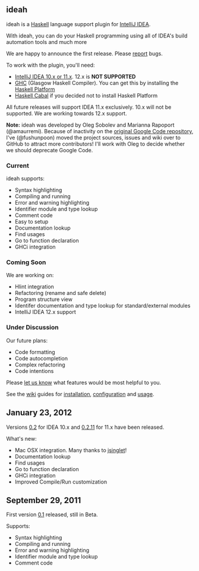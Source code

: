 ideah
------------

ideah is a [Haskell][1] language support plugin for [IntelliJ IDEA][2].

With ideah, you can do your Haskell programming using all of IDEA's build automation tools and much more

We are happy to announce the first release. Please [report][3] bugs.

To work with the plugin, you'll need:
*  [IntelliJ IDEA 10.x or 11.x][5]. 12.x is **NOT SUPPORTED**
*  [GHC][7] (Glasgow Haskell Compiler). You can get this by installing the [Haskell Platform][13]
*  [Haskell Cabal][17] if you decided not to install Haskell Platform

All future releases will support IDEA 11.x exclusively. 10.x will not be supported.
We are working towards 12.x support.

**Note:** ideah was developed by Oleg Sobolev and Marianna Rapoport
(@amaurremi). Because of inactivity on the [original Google Code
repository][6], I've (@fushunpoon) moved the project sources, issues and wiki
over to GitHub to attract more contributors! I'll work with Oleg to
decide whether we should deprecate Google Code.


### Current

ideah supports:

*   Syntax highlighting
*   Compiling and running
*   Error and warning highlighting
*   Identifier module and type lookup
*   Comment code
*   Easy to setup
*   Documentation lookup
*   Find usages
*   Go to function declaration
*   GHCi integration

### Coming Soon

We are working on:

*   Hlint integration
*   Refactoring (rename and safe delete)
*   Program structure view
*   Identifer documentation and type lookup for standard/external modules
*   IntelliJ IDEA 12.x support

### Under Discussion

Our future plans:

*   Code formatting
*   Code autocompletion
*   Complex refactoring
*   Code intentions

Please [let us know][8] what features would be most helpful to you.

See the [wiki][9] guides for [installation][10], [configuration][11] and [usage][12].

## January 23, 2012

Versions [0.2][14] for IDEA 10.x and [0.2.11][15] for 11.x have been released.

What's new:

*   Mac OSX integration. Many thanks to [jsinglet][16]!
*   Documentation lookup
*   Find usages
*   Go to function declaration
*   GHCi integration
*   Improved Compile/Run customization

## September 29, 2011

First version [0.1][18] released, still in Beta.

Supports:

*   Syntax highlighting
*   Compiling and running
*   Error and warning highlighting
*   Identifier module and type lookup
*   Comment code

 [1]: http://www.haskell.org/haskellwiki/Haskell
 [2]: http://www.jetbrains.com/idea/
 [3]: http://code.google.com/p/ideah/issues/entry?template=Defect%20report%20from%20user
 [4]: http://www.jetbrains.com/idea/download/index.html
 [5]: http://devnet.jetbrains.com/docs/DOC-1228
 [6]: https://code.google.com/p/ideah
 [7]: http://www.haskell.org/ghc/download
 [8]: mailto:ideah.plugin@gmail.com?subject=Features
 [9]: http://code.google.com/p/ideah/w/list
 [10]: http://code.google.com/p/ideah/wiki/InstallConfig#Installing_ideah
 [11]: http://code.google.com/p/ideah/wiki/InstallConfig#Creating_Haskell_Project
 [12]: http://code.google.com/p/ideah/wiki/Usage
 [13]: http://www.haskell.org/platform/
 [14]: http://code.google.com/p/ideah/downloads/detail?name=ideah-bin-0.2.zip
 [15]: http://code.google.com/p/ideah/downloads/detail?name=ideah-bin-0.2.11.zip
 [16]: http://code.google.com/u/110309710902971481338/
 [17]: http://www.haskell.org/cabal
 [18]: http://code.google.com/p/ideah/downloads/detail?name=ideah-bin-0.1.zip&can=1&q=
